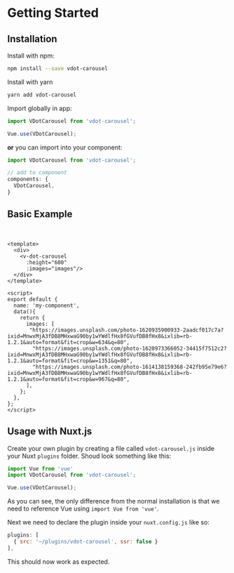 # Getting Started

## Installation

Install with npm:

```bash
npm install --save vdot-carousel
```

Install with yarn
```bash
yarn add vdot-carousel
```


Import globally in app:

```javascript
import VDotCarousel from 'vdot-carousel';

Vue.use(VDotCarousel);
```

**or** you can import into your component:
```js
import VDotCarousel from 'vdot-carousel';

// add to component
components: {
  VDotCarousel,
}
```


## Basic Example

<br/>

<basic-carousel />

```vue
<template>
  <div>
    <v-dot-carousel
      :height="600"
      :images="images"/>
  </div>
</template>

<script>
export default {
  name: 'my-component',
  data(){
    return {
      images: [
       "https://images.unsplash.com/photo-1620935900933-2aadcf017c7a?ixid=MnwxMjA3fDB8MHxwaG90by1wYWdlfHx8fGVufDB8fHx8&ixlib=rb-1.2.1&auto=format&fit=crop&w=634&q=80",
        "https://images.unsplash.com/photo-1620973366052-34415f7512c2?ixid=MnwxMjA3fDB8MHxwaG90by1wYWdlfHx8fGVufDB8fHx8&ixlib=rb-1.2.1&auto=format&fit=crop&w=1351&q=80",
        "https://images.unsplash.com/photo-1614138159368-242fb95e79e6?ixid=MnwxMjA3fDB8MHxwaG90by1wYWdlfHx8fGVufDB8fHx8&ixlib=rb-1.2.1&auto=format&fit=crop&w=967&q=80",
      ],
    };
  },
};
</script>
```

## Usage with Nuxt.js

Create your own plugin by creating a file called `vdot-carousel.js` inside your Nuxt `plugins` folder. Shoud look something like this:

```js
import Vue from 'vue'
import VDotCarousel from 'vdot-carousel';

Vue.use(VDotCarousel);
```

As you can see, the only difference from the normal installation is that we need to reference Vue using `import Vue from 'vue'`.

Next we need to declare the plugin inside your `nuxt.config.js` like so:

```js
plugins: [
  { src: '~/plugins/vdot-carousel', ssr: false }
],
```

This should now work as expected.